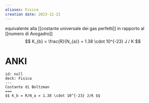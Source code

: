 ```yaml
---
aliases: Fisica 
creation date: 2023-12-21
---
```


equivalente alla [[costante universale dei gas perfetti]] in rapporto al [[numero di Avogadro]]
$$ K_{b} = \frac{R}{N_{a}} = 1.38 \cdot 10^{-23} J / K $$

# ANKI

```anki
id: null
deck: Fisica
---
Costante di Boltzman
===
$$ K_b = R/N_a = 1.38 \cdot 10^{-23} J/K $$
```

